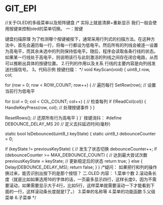 # GIT_EPI
//关于OLED的多级菜单以及矩阵键盘
/*
实际上就是清屏+重新显示
我们一般会使用按键来控制oled的菜单切换。
一：按键

键盘扫描原理
为了检测哪个按键被按下，通常采用行列式的扫描方法。在这种方法中，首先会遍历每一行，将每一行都设为低电平。然后所有的列线会被逐一设置为高电平，而其余未选中的列则保持低电平。随后，程序会读取各条行线的状态。如果某一行线处于高电平，则说明该行与此刻激活的列线之间存在闭合电路，从而可以推断出具体的按键位置。
2.行列的作用以及关系
行线的主要内容是向列线发送扫描信号。 3。代码示例 按键扫描：
*/
void KeyScan(void) 
{
uint8_t row, col;

for (row = 0; row < ROW_COUNT; row++) { // 遍历每行
SetRow(row); // 设置当前行为低电平

 for (col = 0; col < COL_COUNT; col++) 
 { // 检查每列
     if (!ReadCol(col)) 
     {             
         HandleKeyPress(row, col);      // 处理按键事件
     }
 }
 
 ResetRows();                          // 还原所有行为高电平
}
}`
按键消抖：
#define DEBOUNCE_DELAY_MS 20 // 定义去抖延迟时间(毫秒)

static bool IsDebounced(uint8_t keyState) {
static uint8_t debounceCounter = 0;

if (keyState != previousKeyState) {       // 发生了状态切换
    debounceCounter++;
    if (debounceCounter >= MAX_DEBOUNCE_COUNT) { // 达到最大尝试次数
        previousKeyState = keyState;             // 更新稳定后的状态
        return true;
    } else {
        Delay(DEBOUNCE_DELAY_MS);
        return false;
    }
}
/*疑问：
如果把行和列的操作换过来，能否识别出按下的是那个按钮？
二.OLED
内容：
1.菜单个数
2.滚动条长度（就是比如如果选用16的字体的话，一页最多显示四行，这样长度0，因为不需要滚动，如果需要显示大于4行，比如5行，这样菜单就需要滚动一下才能看到下面的一行，这样滚动条长度就是1了。）
3.菜单的名称等
4.菜单的功能函数
5.父级菜单
6.子菜单
*/
